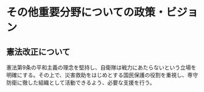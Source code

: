 # その他重要分野についての政策・ビジョン

## 憲法改正について

憲法第9条の平和主義の理念を堅持し、自衛隊は戦力にあたらないという立場を明確にする。その上で、災害救助をはじめとする国民保護の役割を重視し、専守防衛に徹した組織として活動できるよう、必要な支援を行う。